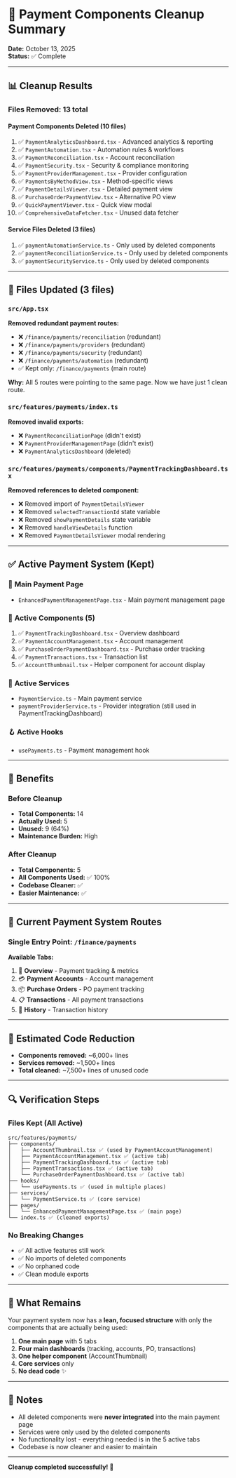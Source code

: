 # 🧹 Payment Components Cleanup Summary

**Date:** October 13, 2025  
**Status:** ✅ Complete

---

## 📊 Cleanup Results

### Files Removed: **13 total**

#### Payment Components Deleted (10 files)
1. ✅ `PaymentAnalyticsDashboard.tsx` - Advanced analytics & reporting
2. ✅ `PaymentAutomation.tsx` - Automation rules & workflows
3. ✅ `PaymentReconciliation.tsx` - Account reconciliation
4. ✅ `PaymentSecurity.tsx` - Security & compliance monitoring
5. ✅ `PaymentProviderManagement.tsx` - Provider configuration
6. ✅ `PaymentsByMethodView.tsx` - Method-specific views
7. ✅ `PaymentDetailsViewer.tsx` - Detailed payment view
8. ✅ `PurchaseOrderPaymentView.tsx` - Alternative PO view
9. ✅ `QuickPaymentViewer.tsx` - Quick view modal
10. ✅ `ComprehensiveDataFetcher.tsx` - Unused data fetcher

#### Service Files Deleted (3 files)
1. ✅ `paymentAutomationService.ts` - Only used by deleted components
2. ✅ `paymentReconciliationService.ts` - Only used by deleted components
3. ✅ `paymentSecurityService.ts` - Only used by deleted components

---

## 📁 Files Updated (3 files)

### `src/App.tsx`
**Removed redundant payment routes:**
- ❌ `/finance/payments/reconciliation` (redundant)
- ❌ `/finance/payments/providers` (redundant)
- ❌ `/finance/payments/security` (redundant)
- ❌ `/finance/payments/automation` (redundant)
- ✅ Kept only: `/finance/payments` (main route)

**Why:** All 5 routes were pointing to the same page. Now we have just 1 clean route.

### `src/features/payments/index.ts`
**Removed invalid exports:**
- ❌ `PaymentReconciliationPage` (didn't exist)
- ❌ `PaymentProviderManagementPage` (didn't exist)
- ❌ `PaymentAnalyticsDashboard` (deleted)

### `src/features/payments/components/PaymentTrackingDashboard.tsx`
**Removed references to deleted component:**
- ❌ Removed import of `PaymentDetailsViewer`
- ❌ Removed `selectedTransactionId` state variable
- ❌ Removed `showPaymentDetails` state variable
- ❌ Removed `handleViewDetails` function
- ❌ Removed `PaymentDetailsViewer` modal rendering

---

## ✅ Active Payment System (Kept)

### 📄 **Main Payment Page**
- `EnhancedPaymentManagementPage.tsx` - Main payment management page

### 🎯 **Active Components (5)**
1. ✅ `PaymentTrackingDashboard.tsx` - Overview dashboard
2. ✅ `PaymentAccountManagement.tsx` - Account management
3. ✅ `PurchaseOrderPaymentDashboard.tsx` - Purchase order tracking
4. ✅ `PaymentTransactions.tsx` - Transaction list
5. ✅ `AccountThumbnail.tsx` - Helper component for account display

### 🔧 **Active Services**
- `PaymentService.ts` - Main payment service
- `paymentProviderService.ts` - Provider integration (still used in PaymentTrackingDashboard)

### 🪝 **Active Hooks**
- `usePayments.ts` - Payment management hook

---

## 🎯 Benefits

### Before Cleanup
- **Total Components:** 14
- **Actually Used:** 5
- **Unused:** 9 (64%)
- **Maintenance Burden:** High

### After Cleanup
- **Total Components:** 5
- **All Components Used:** ✅ 100%
- **Codebase Cleaner:** ✅
- **Easier Maintenance:** ✅

---

## 📍 Current Payment System Routes

### Single Entry Point: `/finance/payments`

**Available Tabs:**
1. 🎯 **Overview** - Payment tracking & metrics
2. 💳 **Payment Accounts** - Account management
3. 📦 **Purchase Orders** - PO payment tracking
4. 📋 **Transactions** - All payment transactions
5. 📜 **History** - Transaction history

---

## 💾 Estimated Code Reduction

- **Components removed:** ~6,000+ lines
- **Services removed:** ~1,500+ lines
- **Total cleaned:** ~7,500+ lines of unused code

---

## 🔍 Verification Steps

### Files Kept (All Active)
```
src/features/payments/
├── components/
│   ├── AccountThumbnail.tsx ✅ (used by PaymentAccountManagement)
│   ├── PaymentAccountManagement.tsx ✅ (active tab)
│   ├── PaymentTrackingDashboard.tsx ✅ (active tab)
│   ├── PaymentTransactions.tsx ✅ (active tab)
│   └── PurchaseOrderPaymentDashboard.tsx ✅ (active tab)
├── hooks/
│   └── usePayments.ts ✅ (used in multiple places)
├── services/
│   └── PaymentService.ts ✅ (core service)
├── pages/
│   └── EnhancedPaymentManagementPage.tsx ✅ (main page)
└── index.ts ✅ (cleaned exports)
```

### No Breaking Changes
- ✅ All active features still work
- ✅ No imports of deleted components
- ✅ No orphaned code
- ✅ Clean module exports

---

## 🎨 What Remains

Your payment system now has a **lean, focused structure** with only the components that are actually being used:

1. **One main page** with 5 tabs
2. **Four main dashboards** (tracking, accounts, PO, transactions)
3. **One helper component** (AccountThumbnail)
4. **Core services** only
5. **No dead code** ✨

---

## 📝 Notes

- All deleted components were **never integrated** into the main payment page
- Services were only used by the deleted components
- No functionality lost - everything needed is in the 5 active tabs
- Codebase is now cleaner and easier to maintain

---

**Cleanup completed successfully! 🎉**

